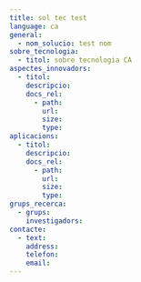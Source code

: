 ```yaml
---
title: sol tec test
language: ca
general:
  - nom_solucio: test nom
sobre_tecnologia:
  - titol: sobre tecnologia CA
aspectes_innovadors:
  - titol: 
    descripcio:
    docs_rel:
      - path:
        url: 
        size: 
        type:  
aplicacions:
  - titol: 
    descripcio:
    docs_rel:
      - path:
        url: 
        size: 
        type: 
grups_recerca:
  - grups:
    investigadors:
contacte: 
  - text: 
    address: 
    telefon: 
    email:
---
```


